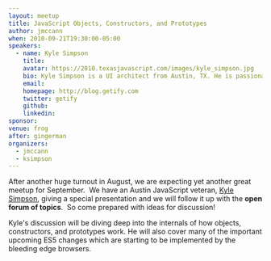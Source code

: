```yaml
---
layout: meetup
title: JavaScript Objects, Constructors, and Prototypes
author: jmccann
when: 2010-09-21T19:30:00-05:00
speakers:
  - name: Kyle Simpson
    title:
    avatar: https://2010.texasjavascript.com/images/kyle_simpson.jpg
    bio: Kyle Simpson is a UI architect from Austin, TX. He is passionate about user experience, specifically optimizing the UI to be as responsive, efficient, secure, and scalable as possible. He considers JavaScript the ultimate language and is constantly tinkering with how to push it further. If something can't be done in JavaScript or web technology, he's bored by it. He has a number of open-source projects, including LABjs, HandlebarJS/BikechainJS, and flXHR, and he also is a core contributor to SWFObject.  Check him out at <a href="http://blog.getify.com">Getify</a>.
    email:
    homepage: http://blog.getify.com
    twitter: getify
    github:
    linkedin:
sponsor:
venue: frog
after: gingerman
organizers:
  - jmccann
  - ksimpson
---
```


After another huge turnout in August, we are expecting yet another great meetup for September.  We have an Austin JavaScript veteran, [Kyle Simpson][1], giving a special presentation and we will follow it up with the **open forum of topics**.  So come prepared with ideas for discussion!

Kyle's discussion will be diving deep into the internals of how objects, constructors, and prototypes work. He will also cover many of the important upcoming ES5 changes which are starting to be implemented by the bleeding edge browsers.

[1]: http://twitter.com/getify
